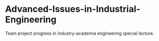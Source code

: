 # Advanced-Issues-in-Industrial-Engineering
Team project progress in industry-academia engineering special lecture.
